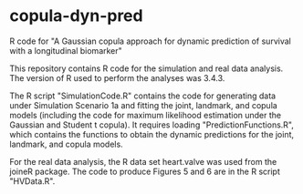 # copula-dyn-pred
R code for "A Gaussian copula approach for dynamic prediction of survival with a longitudinal biomarker" 

This repository contains R code for the simulation and real data analysis. The version of R used to perform the analyses was 3.4.3.

The R script "SimulationCode.R" contains the code for generating data under Simulation Scenario 1a and fitting the joint, landmark, and copula models (including the code for maximum likelihood estimation under the Gaussian and Student t copula). It requires loading "PredictionFunctions.R", which contains the functions to obtain the dynamic predictions for the joint, landmark, and copula models.

For the real data analysis, the R data set heart.valve was used from the joineR package. The code to produce Figures 5 and 6 are in the R script "HVData.R". 
